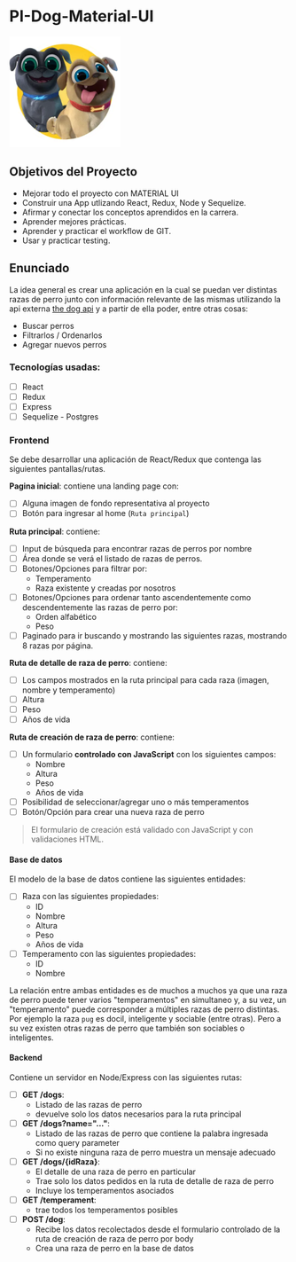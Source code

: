 # PI-Dog-Material-UI

<p align="left">
  <img height="200" src="./dog.png" />
</p>

## Objetivos del Proyecto 

- Mejorar todo el proyecto con MATERIAL UI
- Construir una App utlizando React, Redux, Node y Sequelize.
- Afirmar y conectar los conceptos aprendidos en la carrera.
- Aprender mejores prácticas.
- Aprender y practicar el workflow de GIT.
- Usar y practicar testing.



## Enunciado

La idea general es crear una aplicación en la cual se puedan ver distintas razas de perro junto con información relevante de las mismas utilizando la api externa [the dog api](https://thedogapi.com/) y a partir de ella poder, entre otras cosas:

  - Buscar perros
  - Filtrarlos / Ordenarlos
  - Agregar nuevos perros

### Tecnologías usadas:
- [ ] React
- [ ] Redux
- [ ] Express
- [ ] Sequelize - Postgres

### Frontend

Se debe desarrollar una aplicación de React/Redux que contenga las siguientes pantallas/rutas.

__Pagina inicial__: contiene una landing page con:
- [ ] Alguna imagen de fondo representativa al proyecto
- [ ] Botón para ingresar al home (`Ruta principal`)

__Ruta principal__: contiene:
- [ ] Input de búsqueda para encontrar razas de perros por nombre
- [ ] Área donde se verá el listado de razas de perros. 
- [ ] Botones/Opciones para filtrar por:
    - Temperamento 
    - Raza existente y creadas por nosotros
- [ ] Botones/Opciones para ordenar tanto ascendentemente como descendentemente las razas de perro por:
    - Orden alfabético 
    - Peso
- [ ] Paginado para ir buscando y mostrando las siguientes razas, mostrando 8 razas por página.

__Ruta de detalle de raza de perro__: contiene:
- [ ] Los campos mostrados en la ruta principal para cada raza (imagen, nombre y temperamento)
- [ ] Altura
- [ ] Peso
- [ ] Años de vida

__Ruta de creación de raza de perro__: contiene:
- [ ] Un formulario __controlado con JavaScript__ con los siguientes campos:
  - Nombre
  - Altura 
  - Peso 
  - Años de vida
- [ ] Posibilidad de seleccionar/agregar uno o más temperamentos
- [ ] Botón/Opción para crear una nueva raza de perro

> El formulario de creación está validado con JavaScript y con validaciones HTML. 
 
#### Base de datos

El modelo de la base de datos contiene las siguientes entidades:

- [ ] Raza con las siguientes propiedades:
  - ID 
  - Nombre 
  - Altura 
  - Peso 
  - Años de vida
- [ ] Temperamento con las siguientes propiedades:
  - ID
  - Nombre

La relación entre ambas entidades es de muchos a muchos ya que una raza de perro puede tener varios "temperamentos" en simultaneo y, a su vez, un "temperamento" puede corresponder a múltiples razas de perro distintas. Por ejemplo la raza `pug` es docil, inteligente y sociable (entre otras). Pero a su vez existen otras razas de perro que también son sociables o inteligentes.

#### Backend

Contiene un servidor en Node/Express con las siguientes rutas:

- [ ] __GET /dogs__:
  - Listado de las razas de perro
  - devuelve solo los datos necesarios para la ruta principal
- [ ] __GET /dogs?name="..."__:
  - Listado de las razas de perro que contiene la palabra ingresada como query parameter
  - Si no existe ninguna raza de perro muestra un mensaje adecuado
- [ ] __GET /dogs/{idRaza}__:
  - El detalle de una raza de perro en particular
  - Trae solo los datos pedidos en la ruta de detalle de raza de perro
  - Incluye los temperamentos asociados
- [ ] __GET /temperament__:
  - trae todos los temperamentos posibles
- [ ] __POST /dog__:
  - Recibe los datos recolectados desde el formulario controlado de la ruta de creación de raza de perro por body
  - Crea una raza de perro en la base de datos

